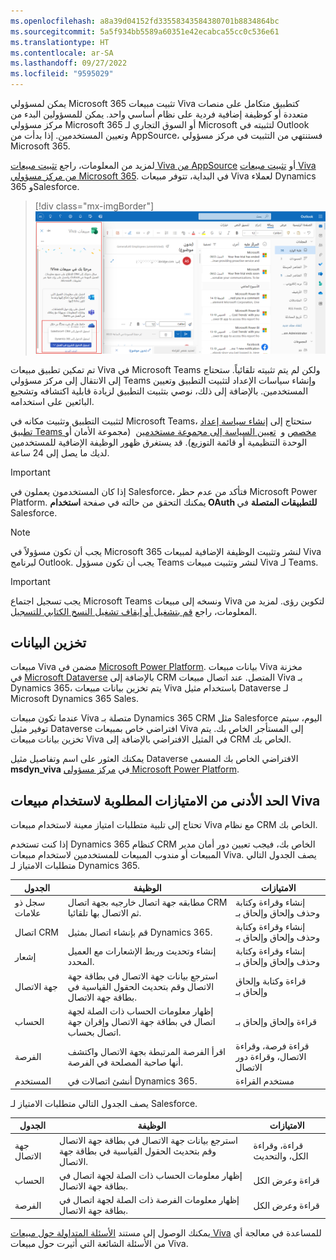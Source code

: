 ```yaml
---
ms.openlocfilehash: a8a39d04152fd33558343584380701b8834864bc
ms.sourcegitcommit: 5a5f934bb5589a60351e42ecabca55cc0c536e61
ms.translationtype: HT
ms.contentlocale: ar-SA
ms.lasthandoff: 09/27/2022
ms.locfileid: "9595029"
---
```

يمكن لمسؤولي Microsoft 365 تثبيت مبيعات Viva كتطبيق متكامل على منصات متعددة أو كوظيفة إضافية فردية على نظام أساسي واحد. يمكن للمسؤولين البدء من مركز مسؤولي Microsoft 365 أو السوق التجاري لـ Microsoft لتثبيته في Outlook وتعيين المستخدمين. إذا بدأت من AppSource، فستنتهي من التثبيت في مركز مسؤولي Microsoft 365.

لمزيد من المعلومات، راجع [تثبيت مبيعات Viva من AppSource](/viva/sales/install-viva-sales-individual-add-in-appsource/?azure-portal=true) أو [تثبيت مبيعات Viva من مركز مسؤولي Microsoft 365](/viva/sales/install-viva-sales-individual-add-in-admin-center/?azure-portal=true). في البداية، تتوفر مبيعات Viva لعملاء Dynamics 365 وSalesforce.

> [!div class="mx-imgBorder"]
> [![لقطة شاشة للوحة مبيعات Viva في Outlook تعرض خيارات تسجيل الدخول.](../media/viva-login-options.png)](../media/viva-login-options.png#lightbox)

تم تمكين تطبيق مبيعات Viva في Microsoft Teams ولكن لم يتم تثبيته تلقائياً. ستحتاج إلى الانتقال إلى مركز مسؤولي Teams وإنشاء سياسات الإعداد لتثبيت التطبيق وتعيين المستخدمين. بالإضافة إلى ذلك، نوصي بتثبيت التطبيق لزيادة قابلية اكتشافه وتشجيع البائعين على استخدامه.

لتثبيت التطبيق وتثبيت مكانه في Microsoft Teams، ستحتاج إلى [إنشاء سياسة إعداد تطبيق Teams مخصص](/viva/sales/install-pin-viva-sales-teams?azure-portal=true#create-a-custom-teams-app-setup-policy) و 
[تعيين السياسة إلى مجموعة مستخدمين](/viva/sales/install-pin-viva-sales-teams?azure-portal=true#assign-the-custom-teams-app-setup-policy-to-a-user-group)  (مجموعة الأمان أو الوحدة التنظيمية أو قائمة التوزيع). قد يستغرق ظهور الوظيفة الإضافية للمستخدمين لديك ما يصل إلى 24 ساعة.

> [!IMPORTANT]
> إذا كان المستخدمون يعملون في Salesforce، فتأكد من عدم حظر Microsoft Power Platform. يمكنك التحقق من حالته في صفحة **استخدام OAuth للتطبيقات المتصلة** في Salesforce.

> [!NOTE]
> يجب أن تكون مسؤولاً في Microsoft 365 لنشر وتثبيت الوظيفة الإضافية لمبيعات Viva لبرنامج Outlook. يجب أن تكون مسؤول Teams لنشر وتثبيت مبيعات Viva لـ Teams.

> [!IMPORTANT]
> يجب تسجيل اجتماع Microsoft Teams ونسخه إلى مبيعات Viva لتكوين رؤى. لمزيد من المعلومات، راجع [قم بتشغيل أو إيقاف تشغيل النسخ الكتابي للتسجيل](/microsoftteams/cloud-recording?azure-portal=true#turn-on-or-turn-off-recording-transcription).

## <a name="data-storage"></a>تخزين البيانات

مبيعات Viva مضمن في [Microsoft Power Platform](https://powerplatform.microsoft.com/?azure-portal=true). بيانات مبيعات Viva مخزنة في [Microsoft Dataverse](/powerapps/maker/common-data-service/data-platform-intro/?azure-portal=true) بالإضافة إلى CRM المتصل. عند اتصال مبيعات Viva بـ Dynamics 365، يتم تخزين بيانات مبيعات Viva باستخدام مثيل Dataverse لـ Microsoft Dynamics 365 Sales.

عندما تكون مبيعات Viva متصلة بـ Dynamics 365 CRM مثل Salesforce اليوم، سيتم توفير مثيل Dataverse افتراضي خاص بمبيعات Viva إلى المستأجر الخاص بك. يتم تخزين بيانات مبيعات Viva في المثيل الافتراضي بالإضافة إلى CRM الخاص بك.

يمكنك العثور على اسم وتفاصيل مثيل Dataverse الافتراضي الخاص بك المسمى 
**msdyn_viva** في [مركز مسؤولي Microsoft Power Platform](https://admin.powerplatform.microsoft.com/?azure-portal=true).

## <a name="minimum-required-privileges-for-using-viva-sales"></a>الحد الأدنى من الامتيازات المطلوبة لاستخدام مبيعات Viva

تحتاج إلى تلبية متطلبات امتياز معينة لاستخدام مبيعات Viva مع نظام CRM الخاص بك.

إذا كنت تستخدم Dynamics 365 كنظام CRM الخاص بك، فيجب تعيين دور أمان مدير المبيعات أو مندوب المبيعات للمستخدمين لاستخدام مبيعات Viva. يصف الجدول التالي متطلبات الامتياز لـ Dynamics 365.

| الجدول | الوظيفة | الامتيازات |
|-------|---------------|------------|
| سجل ذو علامات | مطابقه جهة اتصال خارجيه بجهة اتصال CRM ثم الاتصال بها تلقائيا. | إنشاء وقراءة وكتابة وحذف وإلحاق وإلحاق بـ |
| اتصال CRM | قم بإنشاء اتصال بمثيل Dynamics 365. | إنشاء وقراءة وكتابة وحذف وإلحاق وإلحاق بـ |
| إشعار | إنشاء وتحديث وربط الإشعارات مع العميل المحدد. | إنشاء وقراءة وكتابة وحذف وإلحاق وإلحاق بـ |
| جهة الاتصال | استرجع بيانات جهة الاتصال في بطاقة جهة الاتصال وقم بتحديث الحقول القياسية في بطاقة جهة الاتصال. | قراءة وكتابة وإلحاق وإلحاق بـ |
| الحساب | إظهار معلومات الحساب ذات الصلة لجهة اتصال في بطاقة جهة الاتصال وإقران جهة اتصال بحساب. | قراءة وإلحاق وإلحاق بـ |
| الفرصة | اقرأ الفرصة المرتبطة بجهة الاتصال واكتشف أنها صاحبة المصلحة في الفرصة. | قراءة فرصة، وقراءة الاتصال، وقراءة دور الاتصال |
| المستخدم | أنشئ اتصالات في Dynamics 365. | مستخدم القراءة |

يصف الجدول التالي متطلبات الامتياز لـ Salesforce.

| الجدول | الوظيفة | الامتيازات |
|-------|---------------|------------|
| جهة الاتصال | استرجع بيانات جهة الاتصال في بطاقة جهة الاتصال وقم بتحديث الحقول القياسية في بطاقة جهة الاتصال. | قراءة، وقراءة الكل، والتحديث |
| الحساب | إظهار معلومات الحساب ذات الصلة لجهة اتصال في بطاقة جهة الاتصال. | قراءة وعرض الكل |
| الفرصة | إظهار معلومات الفرصة ذات الصلة لجهة اتصال في بطاقة جهة الاتصال. | قراءة وعرض الكل |

يمكنك الوصول إلى مستند [الأسئلة المتداولة حول مبيعات Viva](https://support.microsoft.com/topic/viva-sales-faq-dd0b9203-a5d4-44ee-a173-cadc808c828a) للمساعدة في معالجة أي من الأسئلة الشائعة التي أثيرت حول مبيعات Viva.
